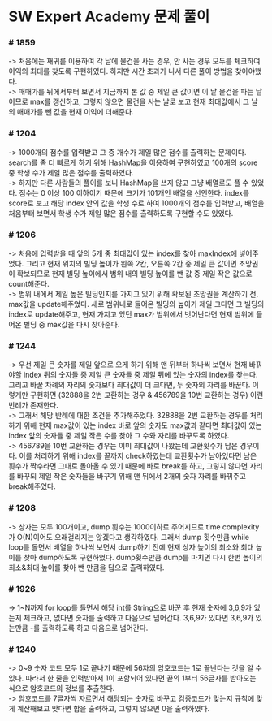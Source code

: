 # SW Expert Academy 문제 풀이

### # 1859
-> 처음에는 재귀를 이용하여 각 날에 물건을 사는 경우, 안 사는 경우 모두를 체크하여 이익의 최대를 찾도록 구현하였다. 하지만 시간 초과가 나서 다른 풀이 방법을 찾아야했다. <br>
-> 매매가를 뒤에서부터 보면서 지금까지 본 값 중 제일 큰 값이면 이 날 물건을 파는 날이므로 max를 갱신하고, 그렇지 않으면 물건을 사는 날로 보고 현재 최대값에서 그 날의 매매가를 뺀 값을 현재 이익에 더해준다.
<br>

### # 1204
-> 1000개의 점수를 입력받고 그 중 개수가 제일 많은 점수를 출력하는 문제이다. search를 좀 더 빠르게 하기 위해 HashMap을 이용하여 구현하였고 100개의 score 중 학생 수가 제일 많은 점수를 출력하였다. <br>
-> 하지만 다른 사람들의 풀이를 보니 HashMap을 쓰지 않고 그냥 배열로도 풀 수 있었다. 점수는 0 이상 100 이하이기 때문에 크기가 101개인 배열을 선언한다. index를 score로 보고 해당 index 안의 값을 학생 수로 하여 1000개의 점수를 입력받고, 배열을 처음부터 보면서 학생 수가 제일 많은 점수를 출력하도록 구현할 수도 있었다.
<br>

### # 1206
-> 처음에 입력받을 때 앞의 5개 중 최대값이 있는 index를 찾아 maxIndex에 넣어주었다. 그리고 현재 위치의 빌딩 높이가 왼쪽 2칸, 오른쪽 2칸 중 제일 큰 값이면 조망권이 확보되므로 현재 빌딩 높이에서 범위 내의 빌딩 높이를 뺀 값 중 제일 작은 값으로 count해준다. <br>
-> 범위 내에서 제일 높은 빌딩인지를 가지고 있기 위해 확보된 조망권을 계산하기 전, max값을 update해주었다. 새로 범위내로 들어온 빌딩의 높이가 제일 크다면 그 빌딩의 index로 update해주고, 현재 가지고 있던 max가 범위에서 벗어난다면 현재 범위에 들어온 빌딩 중 max값을 다시 찾아준다.
<br>

### # 1244
-> 우선 제일 큰 숫자를 제일 앞으로 오게 하기 위해 맨 뒤부터 하나씩 보면서 현재 바꿔야할 index 뒤의 숫자들 중 제일 큰 숫자들 중 제일 뒤에 있는 숫자의 index를 찾는다. 그리고 바꿀 차례의 자리의 숫자보다 최대값이 더 크다면, 두 숫자의 자리를 바꾼다. 이렇게만 구현하면 (32888을 2번 교환하는 경우 & 456789을 10번 교환하는 경우) 이런 반례가 존재한다. <br>
-> 그래서 해당 반례에 대한 조건을 추가해주었다. 32888을 2번 교환하는 경우를 처리하기 위해 현재 max값이 있는 index 바로 앞의 숫자도 max값과 같다면 최대값이 있는 index 앞의 숫자들 중 제일 작은 수를 찾아 그 수와 자리를 바꾸도록 하였다. <br>
-> 456789을 10번 교환하는 경우는 이미 최대값이 나왔는데 교환횟수가 남은 경우이다. 이를 처리하기 위해 index를 끝까지 check하였는데 교환횟수가 남아있다면 남은 횟수가 짝수라면 그대로 돌아올 수 있기 때문에 바로 break를 하고, 그렇지 않다면 자리를 바꾸되 제일 작은 숫자들을 바꾸기 위해 맨 뒤에서 2개의 숫자 자리를 바꿔주고 break해주었다.
<br>

### # 1208
-> 상자는 모두 100개이고, dump 횟수는 1000이하로 주어지므로 time complexity가 O(N)이어도 오래걸리지는 않겠다고 생각하였다. 그래서 dump 횟수만큼 while loop를 돌면서 배열을 하나씩 보면서 dump하기 전에 현재 상자 높이의 최소와 최대 높이를 찾아 dump하도록 구현하였다. dump횟수만큼 dump를 마치면 다시 한번 높이의 최소&최대 높이를 찾아 뺀 만큼을 답으로 출력하였다.
<br>

### # 1926
-> 1~N까지 for loop를 돌면서 해당 int를 String으로 바꾼 후 현재 숫자에 3,6,9가 있는지 체크하고, 없다면 숫자를 출력하고 다음으로 넘어간다. 3,6,9가 있다면 3,6,9가 있는만큼 -를 출력하도록 하고 다음으로 넘어간다.
<br>

### # 1240
-> 0~9 숫자 코드 모두 1로 끝나기 때문에 56자의 암호코드는 1로 끝난다는 것을 알 수 있다. 따라서 한 줄을 입력받아서 1이 포함되어 있다면 끝의 1부터 56글자를 받아오는 식으로 암호코드의 정보를 추출한다. <br>
-> 암호코드를 7글자씩 자르면서 해당되는 숫자로 바꾸고 검증코드가 맞는지 규칙에 맞게 계산해보고 맞다면 합을 출력하고, 그렇지 않으면 0을 출력하였다.
<br>
